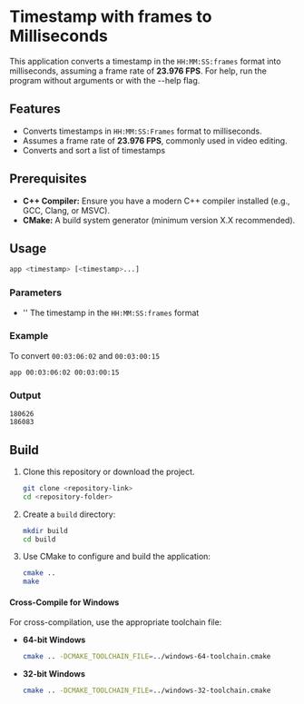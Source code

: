 # Timestamp with frames to Milliseconds

This application converts a timestamp in the `HH:MM:SS:frames` format into milliseconds, assuming a frame rate of **23.976 FPS**.
For help, run the program without arguments or with the --help flag.

## Features

- Converts timestamps in `HH:MM:SS:Frames` format to milliseconds.
- Assumes a frame rate of **23.976 FPS**, commonly used in video editing.
- Converts and sort a list of timestamps

## Prerequisites

- **C++ Compiler:** Ensure you have a modern C++ compiler installed (e.g., GCC, Clang, or MSVC).
- **CMake:** A build system generator (minimum version X.X recommended).

## Usage

```bash
app <timestamp> [<timestamp>...]
```

### Parameters

- '<timestamp>' The timestamp in the `HH:MM:SS:frames` format

### Example

To convert `00:03:06:02` and `00:03:00:15`
```
app 00:03:06:02 00:03:00:15
```

### Output

```
180626
186083
```

## Build
1. Clone this repository or download the project.
    ```bash  
    git clone <repository-link>  
    cd <repository-folder>  
    ```
    
2. Create a `build` directory:
    ```bash  
    mkdir build  
    cd build  
    ```
    
3. Use CMake to configure and build the application:
    ```bash  
    cmake ..  
    make  
    ```

#### Cross-Compile for Windows  
For cross-compilation, use the appropriate toolchain file:

- **64-bit Windows**
    ```bash  
    cmake .. -DCMAKE_TOOLCHAIN_FILE=../windows-64-toolchain.cmake  
    ```

- **32-bit Windows**
    ```bash  
    cmake .. -DCMAKE_TOOLCHAIN_FILE=../windows-32-toolchain.cmake  
    ```
